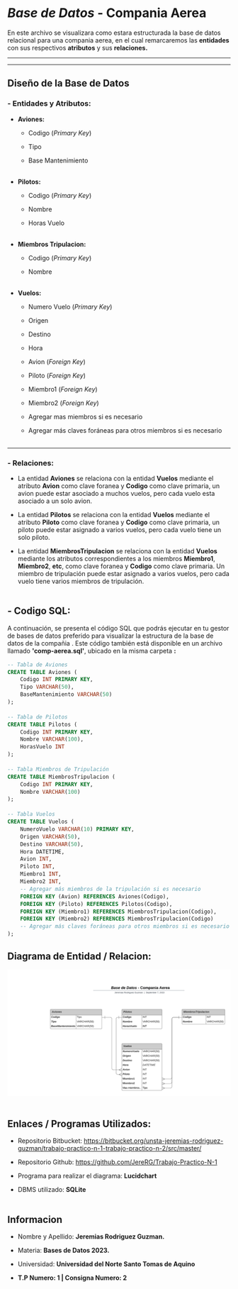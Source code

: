 # *Base de Datos* - Compania Aerea

En este archivo se visualizara como estara estructurada la base de datos relacional para una compania aerea, en el cual remarcaremos las **entidades** con sus respectivos **atributos** y sus **relaciones.**

---
___

## Diseño de la Base de Datos
### - Entidades y Atributos:
- **Aviones:**
    * Codigo (*Primary Key*)
    
    * Tipo

    * Base Mantenimiento 
<br></br>

- **Pilotos:**
    * Codigo (*Primary Key*)

    * Nombre

    * Horas Vuelo
<br></br>

- **Miembros Tripulacion:**
    * Codigo (*Primary Key*)

    * Nombre
<br></br>

- **Vuelos:**
    * Numero Vuelo (*Primary Key*)
   
    * Origen 

    * Destino 

    * Hora

    * Avion (*Foreign Key*)

    * Piloto (*Foreign Key*)

    * Miembro1 (*Foreign Key*)

    * Miembro2 (*Foreign Key*)

    * Agregar mas miembros si es necesario 

    * Agregar más claves foráneas para otros miembros si es necesario
<br></br>

---
### - Relaciones:

* La entidad **Aviones** se relaciona con la entidad **Vuelos** mediante el atributo **Avion** como clave foranea y **Codigo** como clave primaria, un avion puede estar asociado a muchos vuelos, pero cada vuelo esta asociado a un solo avion.

* La entidad **Pilotos** se relaciona con la entidad **Vuelos** mediante el atributo **Piloto** como clave foranea y **Codigo** como clave primaria, un piloto puede estar asignado a varios vuelos, pero cada vuelo tiene un solo piloto.

* La entidad **MiembrosTripulacion** se relaciona con la entidad **Vuelos** mediante los atributos correspondientes a los miembros **Miembro1**, **Miembro2**, **etc**, como clave foranea y **Codigo** como clave primaria. Un miembro de tripulación puede estar asignado a varios vuelos, pero cada vuelo tiene varios miembros de tripulación.
<br></br>

## -  Codigo SQL:

A continuación, se presenta el código SQL que podrás ejecutar en tu gestor de bases de datos preferido para visualizar la estructura de la base de datos de la compañia . Este código también está disponible en un archivo llamado **'comp-aerea.sql'**, ubicado en la misma carpeta **:**

```sql
-- Tabla de Aviones
CREATE TABLE Aviones (
    Codigo INT PRIMARY KEY,
    Tipo VARCHAR(50),
    BaseMantenimiento VARCHAR(50)
);

-- Tabla de Pilotos
CREATE TABLE Pilotos (
    Codigo INT PRIMARY KEY,
    Nombre VARCHAR(100),
    HorasVuelo INT
);

-- Tabla Miembros de Tripulación
CREATE TABLE MiembrosTripulacion (
    Codigo INT PRIMARY KEY,
    Nombre VARCHAR(100)
);

-- Tabla Vuelos
CREATE TABLE Vuelos (
    NumeroVuelo VARCHAR(10) PRIMARY KEY,
    Origen VARCHAR(50),
    Destino VARCHAR(50),
    Hora DATETIME,
    Avion INT,
    Piloto INT,
    Miembro1 INT,
    Miembro2 INT,
    -- Agregar más miembros de la tripulación si es necesario
    FOREIGN KEY (Avion) REFERENCES Aviones(Codigo),
    FOREIGN KEY (Piloto) REFERENCES Pilotos(Codigo),
    FOREIGN KEY (Miembro1) REFERENCES MiembrosTripulacion(Codigo),
    FOREIGN KEY (Miembro2) REFERENCES MiembrosTripulacion(Codigo)
    -- Agregar más claves foráneas para otros miembros si es necesario
);
```

## Diagrama de Entidad / Relacion:

![Diagrama entidad relacion](DB-Comp-Aerea.png)
<br></br>

## Enlaces / Programas Utilizados:

* Repositorio Bitbucket: https://bitbucket.org/unsta-jeremias-rodriguez-guzman/trabajo-practico-n-1-trabajo-practico-n-2/src/master/

* Repositorio Github: https://github.com/JereRG/Trabajo-Practico-N-1

* Programa para realizar el diagrama: **Lucidchart**

* DBMS utilizado: **SQLite**
<br></br>

## Informacion
* Nombre y Apellido: **Jeremias Rodriguez Guzman.**

* Materia: **Bases de Datos 2023.**

* Universidad: **Universidad del Norte Santo Tomas de Aquino**

*  **T.P Numero: 1 | Consigna Numero: 2**
